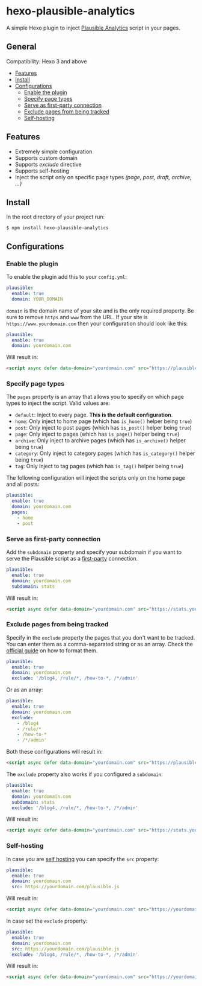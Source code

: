 # hexo-plausible-analytics

A simple Hexo plugin to inject [Plausible Analytics](https://plausible.io) script in your pages.

## General

Compatibility: Hexo 3 and above

- [Features](#Features)
- [Install](#Install)
- [Configurations](#Configurations)
  - [Enable the plugin](#Enable-the-plugin)
  - [Specify page types](#Specify-page-types)
  - [Serve as first-party connection](#Serve-as-first-party-connection)
  - [Exclude pages from being tracked](#Exclude-pages-from-being-tracked)
  - [Self-hosting](#Self-hosting)

## Features

- Extremely simple configuration
- Supports custom domain
- Supports *exclude* directive
- Supports self-hosting
- Inject the script only on specific page types *(page, post, draft, archive, ...)*

## Install

In the root directory of your project run:

```shell
$ npm install hexo-plausible-analytics
```

## Configurations

### Enable the plugin

To enable the plugin add this to your `config.yml`:

```yml 
plausible:
  enable: true
  domain: YOUR_DOMAIN
```

`domain` is the domain name of your site and is the only required property. Be sure to remove `https` and `www` from the URL. If your site is `https://www.yourdomain.com` then your configuration should look like this:

```yml 
plausible:
  enable: true
  domain: yourdomain.com
```

Will result in:

```html
<script async defer data-domain="yourdomain.com" src="https://plausible.io/js/plausible.js"></script>
```

### Specify page types

The `pages` property is an array that allows you to specify on which page types to inject the script. Valid values are:

- `default`: Inject to every page. **This is the default configuration**.
- `home`: Only inject to home page (which has `is_home()` helper being `true`)
- `post`: Only inject to post pages (which has `is_post()` helper being `true`)
- `page`: Only inject to pages (which has `is_page()` helper being `true`)
- `archive`: Only inject to archive pages (which has `is_archive()` helper being `true`)
- `category`: Only inject to category pages (which has `is_category()` helper being `true`)
- `tag`: Only inject to tag pages (which has `is_tag()` helper being `true`)

The following configuration will inject the scripts only on the home page and all posts:

```yml 
plausible:
  enable: true
  domain: yourdomain.com
  pages:
    - home
    - post
```

### Serve as first-party connection

Add the `subdomain` property and specify your subdomain if you want to serve the Plausible script as a [first-party](https://plausible.io/docs/custom-domain) connection.

```yml
plausible:
  enable: true
  domain: yourdomain.com
  subdomain: stats
```

Will result in:

```html
<script async defer data-domain="yourdomain.com" src="https://stats.yourdomain.com/js/index.js"></script>
```

### Exclude pages from being tracked

Specify in the `exclude` property the pages that you don't want to be tracked. You can enter them as a comma-separated string or as an array. Check the [official guide](https://plausible.io/docs/excluding-pages#2-add-the-pages-youd-like-to-exclude-from-being-tracked) on how to format them.

```yml 
plausible:
  enable: true
  domain: yourdomain.com
  exclude: '/blog4, /rule/*, /how-to-*, /*/admin'
```

Or as an array:

```yml 
plausible:
  enable: true
  domain: yourdomain.com
  exclude: 
    - /blog4
    - /rule/*
    - /how-to-*
    - /*/admin'
```

Both these configurations will result in:

```html
<script async defer data-domain="yourdomain.com" src="https://plausible.io/js/plausible.exclusions.js" data-exclude="/blog4, /rule/*, /how-to-*, /*/admin"></script>
```

The `exclude` property also works if you configured a `subdomain`:

```yml 
plausible:
  enable: true
  domain: yourdomain.com
  subdomain: stats
  exclude: '/blog4, /rule/*, /how-to-*, /*/admin'
```

Will result in:

```html
<script async defer data-domain="yourdomain.com" src="https://stats.yourdomain.com/js/index.exclusions.js" data-exclude="/blog4, /rule/*, /how-to-*, /*/admin"></script>
```

### Self-hosting

In case you are [self hosting](https://plausible.io/docs/self-hosting) you can specify the `src` property:

```yml 
plausible:
  enable: true
  domain: yourdomain.com
  src: https://yourdomain.com/plausible.js
```

Will result in:

```html
<script async defer data-domain="yourdomain.com" src="https://yourdomain.com/plausible.js"></script>
```

In case set the `exclude` property:

```yml 
plausible:
  enable: true
  domain: yourdomain.com
  src: https://yourdomain.com/plausible.js
  exclude: '/blog4, /rule/*, /how-to-*, /*/admin'
```

Will result in:

```html
<script async defer data-domain="yourdomain.com" src="https://yourdomain.com/plausible.js" data-exclude="/blog4, /rule/*, /how-to-*, /*/admin"></script>
```
